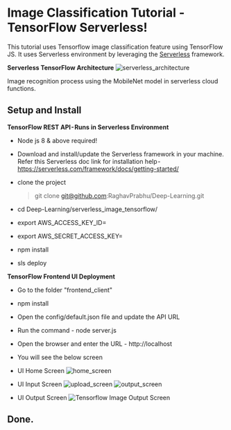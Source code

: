 # Image Classification Tutorial - TensorFlow Serverless!
This tutorial uses Tensorflow image classification feature using TensorFlow JS. It uses Serverless environment by leveraging the [Serverless](https://serverless.com/) framework.

**Serverless TensorFlow Architecture**
![serverless_architecture](https://github.com/PranavPatil7/Serverless-image/assets/30521517/5b7b746c-ea78-4158-b6ad-bbc32560a6e1)




Image recognition process using the MobileNet model in serverless cloud functions. 

 ## Setup and Install

 **TensorFlow REST API - Runs in Serverless Environment**
 - Node js 8 & above required!
 - Download and install/update the Serverless framework in your machine. Refer this Serverless doc link for installation help - https://serverless.com/framework/docs/getting-started/
  
 - clone the project 
   > git clone git@github.com:RaghavPrabhu/Deep-Learning.git 

 - cd Deep-Learning/serverless_image_tensorflow/

 - export AWS_ACCESS_KEY_ID=<YOUR AWS ACCESS KEY>
 - export AWS_SECRET_ACCESS_KEY=<YOUR AWS SECRET KEY>

 - npm install
 
 - sls deploy

 **TensorFlow Frontend UI Deployment** 
 - Go to the folder "frontend_client"
 - npm install
 - Open the config/default.json file and update the API URL
 - Run the command - node server.js
 - Open the browser and enter the URL - http://localhost
 - You will see the below screen 
 
 - UI Home Screen
![home_screen](https://github.com/PranavPatil7/Serverless-image/assets/30521517/d19b149b-3d66-4ee5-b26d-6a9b2dabfbc1)
    

 - UI Input Screen
![upload_screen](https://github.com/PranavPatil7/Serverless-image/assets/30521517/c5b082fb-465e-4a83-82f3-ec6b561849f9)
![output_screen](https://github.com/PranavPatil7/Serverless-image/assets/30521517/2bd15f60-18f7-4602-ac41-60840c4f2f2a)   


 - UI Output Screen
 ![Tensorflow Image Output Screen](https://github.com/RaghavPrabhu/Deep-Learning/blob/master/serverless_image_tensorflow/img/output_screen.png)  

 ## Done.
  
  
 
